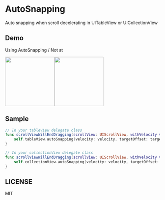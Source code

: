 # AutoSnapping
Auto snapping when scroll decelerating in UITableView or UICollectionView

## Demo
Using AutoSnapping / Not at


<img src="https://github.com/tarunon/AutoSnapping/blob/master/readme/enable.gif" width="160"><img src="https://github.com/tarunon/AutoSnapping/blob/master/readme/disable.gif" width="160">

## Sample
```swift
// In your tableView delegate class
func scrollViewWillEndDragging(scrollView: UIScrollView, withVelocity velocity: CGPoint, targetContentOffset: UnsafeMutablePointer<CGPoint>) {
    self.tableView.autoSnapping(velocity: velocity, targetOffset: targetContentOffset)
}
```

```swift
// In your collectionView delegate class
func scrollViewWillEndDragging(scrollView: UIScrollView, withVelocity velocity: CGPoint, targetContentOffset: UnsafeMutablePointer<CGPoint>) {
    self.collectionView.autoSnapping(velocity: velocity, targetOffset: targetContentOffset)
}
```

## LICENSE
MIT
